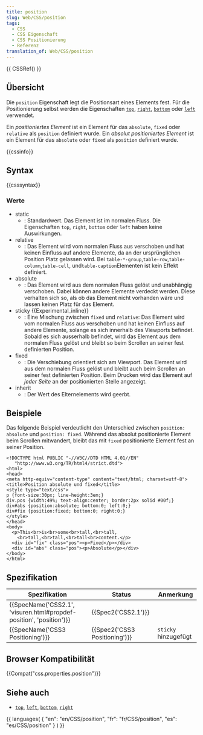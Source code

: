 ```yaml
---
title: position
slug: Web/CSS/position
tags:
  - CSS
  - CSS Eigenschaft
  - CSS Positionierung
  - Referenz
translation_of: Web/CSS/position
---
```

{{ CSSRef() }}

## Übersicht

Die `position` Eigenschaft legt die Positionsart eines Elements fest. Für die Positionierung selbst werden die Eigenschaften [`top`](/De/CSS/Top "de/CSS/top"), [`right`](/De/CSS/Right "de/CSS/right"), [`bottom`](/De/CSS/Bottom "de/CSS/bottom") oder [`left`](/De/CSS/Left "de/CSS/left") verwendet.

Ein _positioniertes Element_ ist ein Element für das `absolute`, `fixed` oder `relative` als `position` definiert wurde.
Ein _absolut positioniertes Element_ ist ein Element für das `absolute` oder `fixed` als `position` definiert wurde.

{{cssinfo}}

## Syntax

{{csssyntax}}

### Werte

- static
  - : Standardwert. Das Element ist im normalen Fluss. Die Eigenschaften `top`, `right`, `bottom` oder `left` haben keine Auswirkungen.
- relative
  - : Das Element wird vom normalen Fluss aus verschoben und hat keinen Einfluss auf andere Elemente, da an der ursprünglichen Position Platz gelassen wird. Bei `table-*-group`,`table-row`,`table-column`,`table-cell`, und`table-caption`Elementen ist kein Effekt definiert.
- absolute
  - : Das Element wird aus dem normalen Fluss gelöst und unabhängig verschoben. Dabei können andere Elemente verdeckt werden. Diese verhalten sich so, als ob das Element nicht vorhanden wäre und lassen keinen Platz für das Element.
- sticky {{Experimental_inline}}
  - : Eine Mischung zwischen `fixed` und `relative`: Das Element wird vom normalen Fluss aus verschoben und hat keinen Einfluss auf andere Elemente, solange es sich innerhalb des Viewports befindet. Sobald es sich ausserhalb befindet, wird das Element aus dem normalen Fluss gelöst und bleibt so beim Scrollen an seiner fest definierten Position.
- fixed
  - : Die Verschiebung orientiert sich am Viewport. Das Element wird aus dem normalen Fluss gelöst und bleibt auch beim Scrollen an seiner fest definierten Position. Beim Drucken wird das Element auf _jeder Seite_ an der positionierten Stelle angezeigt.
- inherit
  - : Der Wert des Elternelements wird geerbt.

## Beispiele

Das folgende Beispiel verdeutlicht den Unterschied zwischen `position: absolute` und `position: fixed`. Während das absolut positionierte Element beim Scrollen mitwandert, bleibt das mit `fixed` positionierte Element fest an seiner Position.

    <!DOCTYPE html PUBLIC "-//W3C//DTD HTML 4.01//EN"
       "http://www.w3.org/TR/html4/strict.dtd">
    <html>
    <head>
    <meta http-equiv="content-type" content="text/html; charset=utf-8">
    <title>Position absolute und fixed</title>
    <style type="text/css">
    p {font-size:30px; line-height:3em;}
    div.pos {width:49%; text-align:center; border:2px solid #00f;}
    div#abs {position:absolute; bottom:0; left:0;}
    div#fix {position:fixed; bottom:0; right:0;}
    </style>
    </head>
    <body>
      <p>This<br>is<br>some<br>tall,<br>tall,
        <br>tall,<br>tall,<br>tall<br>content.</p>
      <div id="fix" class="pos"><p>Fixed</p></div>
      <div id="abs" class="pos"><p>Absolute</p></div>
    </body>
    </html>

## Spezifikation

| Spezifikation                                                                            | Status                                   | Anmerkung            |
| ---------------------------------------------------------------------------------------- | ---------------------------------------- | -------------------- |
| {{SpecName('CSS2.1', 'visuren.html#propdef-position', 'position')}} | {{Spec2('CSS2.1')}}                 |                      |
| {{SpecName('CSS3 Positioning')}}                                             | {{Spec2('CSS3 Positioning')}} | `sticky` hinzugefügt |

## Browser Kompatibilität

{{Compat("css.properties.position")}}

## Siehe auch

- [`top`](/De/CSS/Top "de/CSS/top"), [`left`](/De/CSS/Left "de/CSS/left"), [`bottom`](/De/CSS/Bottom "de/CSS/bottom"), [`right`](/De/CSS/Right "de/CSS/right")

{{ languages( { "en": "en/CSS/position", "fr": "fr/CSS/position", "es": "es/CSS/position" } ) }}
